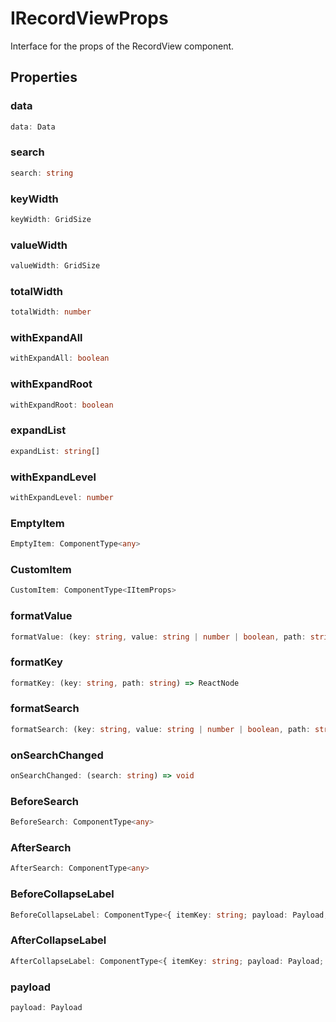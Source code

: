 # IRecordViewProps

Interface for the props of the RecordView component.

## Properties

### data

```ts
data: Data
```

### search

```ts
search: string
```

### keyWidth

```ts
keyWidth: GridSize
```

### valueWidth

```ts
valueWidth: GridSize
```

### totalWidth

```ts
totalWidth: number
```

### withExpandAll

```ts
withExpandAll: boolean
```

### withExpandRoot

```ts
withExpandRoot: boolean
```

### expandList

```ts
expandList: string[]
```

### withExpandLevel

```ts
withExpandLevel: number
```

### EmptyItem

```ts
EmptyItem: ComponentType<any>
```

### CustomItem

```ts
CustomItem: ComponentType<IItemProps>
```

### formatValue

```ts
formatValue: (key: string, value: string | number | boolean, path: string) => ReactNode
```

### formatKey

```ts
formatKey: (key: string, path: string) => ReactNode
```

### formatSearch

```ts
formatSearch: (key: string, value: string | number | boolean, path: string) => string
```

### onSearchChanged

```ts
onSearchChanged: (search: string) => void
```

### BeforeSearch

```ts
BeforeSearch: ComponentType<any>
```

### AfterSearch

```ts
AfterSearch: ComponentType<any>
```

### BeforeCollapseLabel

```ts
BeforeCollapseLabel: ComponentType<{ itemKey: string; payload: Payload; path: string; }>
```

### AfterCollapseLabel

```ts
AfterCollapseLabel: ComponentType<{ itemKey: string; payload: Payload; path: string; }>
```

### payload

```ts
payload: Payload
```
